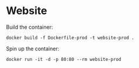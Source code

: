 # Website


Build the container:
```
docker build -f Dockerfile-prod -t website-prod .
```

Spin up the container:
```
docker run -it -d -p 80:80 --rm website-prod
